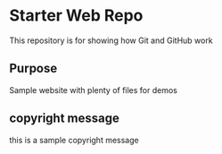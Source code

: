# Starter Web Repo

This repository is for showing how Git and GitHub work

## Purpose

Sample website with plenty of files for demos

## copyright message
this is a sample copyright message